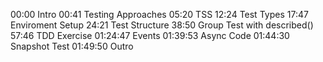 00:00 Intro
00:41 Testing Approaches
05:20 TSS
12:24 Test Types
17:47 Enviroment Setup
24:21 Test Structure
38:50 Group Test with described()
57:46 TDD Exercise
01:24:47 Events
01:39:53 Async Code
01:44:30 Snapshot Test
01:49:50 Outro
